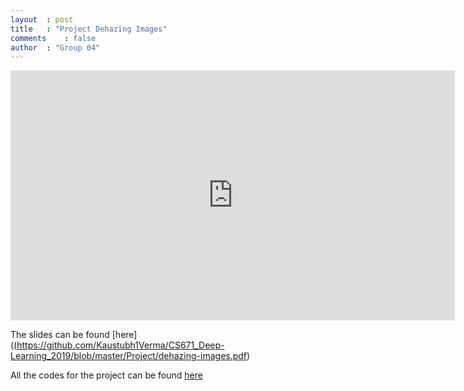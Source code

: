 ```yaml
---
layout	: post
title	: "Project Dehazing Images"
comments	: false
author	: "Group 04"
---
```

<iframe width="711" height="400" src="https://www.youtube.com/embed/se1nrV5s-UA" frameborder="0" allow="accelerometer; autoplay; encrypted-media; gyroscope; picture-in-picture" allowfullscreen></iframe>

The slides can be found [here]((https://github.com/Kaustubh1Verma/CS671_Deep-Learning_2019/blob/master/Project/dehazing-images.pdf)

All the codes for the project can be found [here](https://github.com/Kaustubh1Verma/CS671_Deep-Learning_2019/tree/master/Project)
